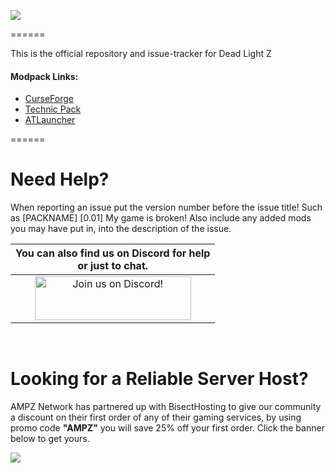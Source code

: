 ![](https://www.bisecthosting.com/images/CF/Dead_Light/BH_DL_Header.png)

======

This is the official repository and issue-tracker for Dead Light Z
    
#### Modpack Links: 
+ [CurseForge](https://www.curseforge.com/minecraft/modpacks/dead-light-z)
+ [Technic Pack](https://www.technicpack.net/modpack/dead-light-z.190725)
+ [ATLauncher](https://atlauncher.com/pack/DeadLightZ)

======
  
Need Help?
======
When reporting an issue put the version number before the issue title! Such as [PACKNAME] [0.01] My game is broken! Also include any added mods you may have put in, into the description of the issue. 
 

|You can also find us on Discord for help<br>or just to chat.|
|:------------:|
|<a href="https://discord.gg/enrpMDd"><img src="https://discord.com/assets/ff41b628a47ef3141164bfedb04fb220.png" alt="Join us on Discord!"  width="250" height="70"></a>|
<br>

Looking for a Reliable Server Host?
======
AMPZ Network has partnered up with BisectHosting to give our community a discount on their first order of any of their gaming services, by using promo code **"AMPZ"** you will save 25% off your first order. Click the banner below to get yours. 

[![](https://www.bisecthosting.com/images/CF/Dead_Light/BH_DL_PromoCard.png) ](https://bisecthosting.com/AMPZ)
